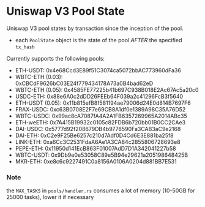 # Uniswap V3 Pool State
Uniswap V3 pool states by transaction since the inception of the pool.
- each `PoolState` object is the state of the pool *AFTER* the specified `tx_hash`

Currently supports the following pools:
- ETH-USDT: 0x4e68Ccd3E89f51C3074ca5072bbAC773960dFa36
- WBTC-ETH (0.03): 0xCBCdF9626bC03E24f779434178A73a0B4bad62eD
- WBTC-ETH (0.05): 0x4585FE77225b41b697C938B018E2Ac67Ac5a20c0
- USDC-ETH: 0x88e6A0c2dDD26FEEb64F039a2c41296FcB3f5640
- ETH-USDT (0.05): 0x11b815efB8f581194ae79006d24E0d814B7697F6
- FRAX-USDC: 0xc63B0708E2F7e69CB8A1df0e1389A98C35A76D52
- WBTC-USDC: 0x99ac8cA7087fA4A2A1FB6357269965A2014ABc35
- ETH-weETH: 0x7A415B19932c0105c82FDB6b720bb01B0CC2CAe3
- DAI-USDC: 0x5777d92f208679DB4b9778590Fa3CAB3aC9e2168
- DAI-ETH: 0xC2e9F25Be6257c210d7Adf0D4Cd6E3E881ba25f8
- LINK-ETH: 0xa6Cc3C2531FdaA6Ae1A3CA84c2855806728693e8
- PEPE-ETH: 0x11950d141EcB863F01007AdD7D1A342041227b58
- WBTC-USDT: 0x9Db9e0e53058C89e5B94e29621a205198648425B
- MKR-ETH: 0xe8c6c9227491C0a8156A0106A0204d881BB7E531


### Note
the `MAX_TASKS` in `pools/handler.rs` consumes a lot of memory (10-50GB for 25000 tasks), lower it if necessary